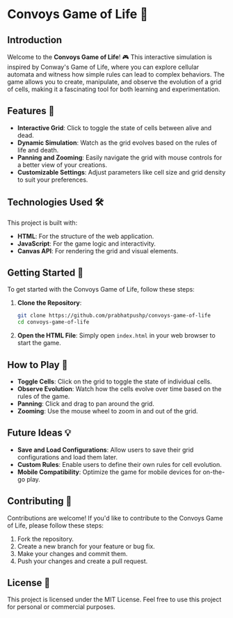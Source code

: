 # Convoys Game of Life 🌌

## Introduction
Welcome to the **Convoys Game of Life**! 🎮 This interactive simulation is inspired by Conway's Game of Life, where you can explore cellular automata and witness how simple rules can lead to complex behaviors. The game allows you to create, manipulate, and observe the evolution of a grid of cells, making it a fascinating tool for both learning and experimentation.

## Features 🌟
- **Interactive Grid**: Click to toggle the state of cells between alive and dead.
- **Dynamic Simulation**: Watch as the grid evolves based on the rules of life and death.
- **Panning and Zooming**: Easily navigate the grid with mouse controls for a better view of your creations.
- **Customizable Settings**: Adjust parameters like cell size and grid density to suit your preferences.

## Technologies Used 🛠️
This project is built with:
- **HTML**: For the structure of the web application.
- **JavaScript**: For the game logic and interactivity.
- **Canvas API**: For rendering the grid and visual elements.

## Getting Started 🚀
To get started with the Convoys Game of Life, follow these steps:

1. **Clone the Repository**:
   ```bash
   git clone https://github.com/prabhatpushp/convoys-game-of-life
   cd convoys-game-of-life
   ```

2. **Open the HTML File**:
   Simply open `index.html` in your web browser to start the game.

## How to Play 🎹
- **Toggle Cells**: Click on the grid to toggle the state of individual cells.
- **Observe Evolution**: Watch how the cells evolve over time based on the rules of the game.
- **Panning**: Click and drag to pan around the grid.
- **Zooming**: Use the mouse wheel to zoom in and out of the grid.

## Future Ideas 💡
- **Save and Load Configurations**: Allow users to save their grid configurations and load them later.
- **Custom Rules**: Enable users to define their own rules for cell evolution.
- **Mobile Compatibility**: Optimize the game for mobile devices for on-the-go play.

## Contributing 🤝
Contributions are welcome! If you'd like to contribute to the Convoys Game of Life, please follow these steps:
1. Fork the repository.
2. Create a new branch for your feature or bug fix.
3. Make your changes and commit them.
4. Push your changes and create a pull request.

## License 📜
This project is licensed under the MIT License. Feel free to use this project for personal or commercial purposes. 
